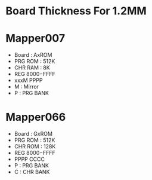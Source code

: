 # Board Thickness For 1.2MM
# Mapper007
* Board : AxROM
* PRG ROM : 512K
* CHR RAM : 8K
* REG $8000-$FFFF
* xxxM PPPP
* M : Mirror
* P : PRG BANK
# Mapper066
* Board : GxROM
* PRG ROM : 512K
* CHR ROM : 128K
* REG $8000-$FFFF
* PPPP CCCC
* P : PRG BANK
* C : CHR BANK
